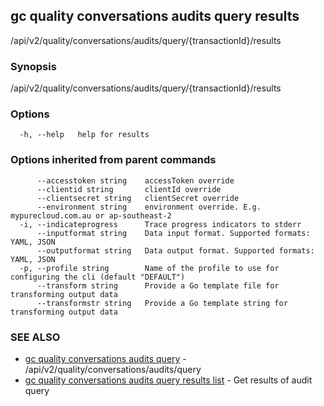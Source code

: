 ## gc quality conversations audits query results

/api/v2/quality/conversations/audits/query/{transactionId}/results

### Synopsis

/api/v2/quality/conversations/audits/query/{transactionId}/results

### Options

```
  -h, --help   help for results
```

### Options inherited from parent commands

```
      --accesstoken string    accessToken override
      --clientid string       clientId override
      --clientsecret string   clientSecret override
      --environment string    environment override. E.g. mypurecloud.com.au or ap-southeast-2
  -i, --indicateprogress      Trace progress indicators to stderr
      --inputformat string    Data input format. Supported formats: YAML, JSON
      --outputformat string   Data output format. Supported formats: YAML, JSON
  -p, --profile string        Name of the profile to use for configuring the cli (default "DEFAULT")
      --transform string      Provide a Go template file for transforming output data
      --transformstr string   Provide a Go template string for transforming output data
```

### SEE ALSO

* [gc quality conversations audits query](gc_quality_conversations_audits_query.html)	 - /api/v2/quality/conversations/audits/query
* [gc quality conversations audits query results list](gc_quality_conversations_audits_query_results_list.html)	 - Get results of audit query


